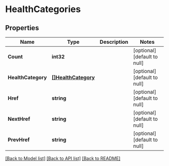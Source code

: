 # HealthCategories

## Properties
Name | Type | Description | Notes
------------ | ------------- | ------------- | -------------
**Count** | **int32** |  | [optional] [default to null]
**HealthCategory** | [**[]HealthCategory**](healthCategory.md) |  | [optional] [default to null]
**Href** | **string** |  | [optional] [default to null]
**NextHref** | **string** |  | [optional] [default to null]
**PrevHref** | **string** |  | [optional] [default to null]

[[Back to Model list]](../README.md#documentation-for-models) [[Back to API list]](../README.md#documentation-for-api-endpoints) [[Back to README]](../README.md)


